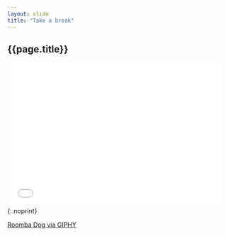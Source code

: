 ```yaml
---
layout: slide
title: "Take a break"
---
```


## {{page.title}}

<iframe src="//giphy.com/embed/Eq7T3GwDAlggE" width="480" height="327" frameBorder="0" class="giphy-embed" allowFullScreen></iframe>
{:.noprint}

<p class="notes">

<a href="http://giphy.com/gifs/cheezburger-funny-dog-Eq7T3GwDAlggE">Roomba
Dog via GIPHY</a>

</p>
